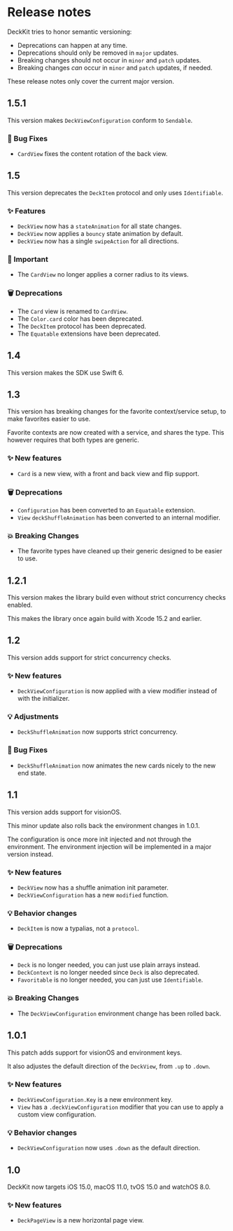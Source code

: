 # Release notes

DeckKit tries to honor semantic versioning:

* Deprecations can happen at any time.
* Deprecations should only be removed in `major` updates.
* Breaking changes should not occur in `minor` and `patch` updates.
* Breaking changes *can* occur in `minor` and `patch` updates, if needed.

These release notes only cover the current major version. 



## 1.5.1

This version makes `DeckViewConfiguration` conform to `Sendable`.

### 🐛 Bug Fixes

* `CardView` fixes the content rotation of the back view.



## 1.5

This version deprecates the `DeckItem` protocol and only uses `Identifiable`.

### ✨ Features

* `DeckView` now has a `stateAnimation` for all state changes.
* `DeckView` now applies a `bouncy` state animation by default.
* `DeckView` now has a single `swipeAction` for all directions.

### 🚨 Important

* The `CardView` no longer applies a corner radius to its views.

### 🗑️ Deprecations

* The `Card` view is renamed to `CardView`.
* The `Color.card` color has been deprecated.
* The `DeckItem` protocol has been deprecated.
* The `Equatable` extensions have been deprecated.



## 1.4

This version makes the SDK use Swift 6.



## 1.3

This version has breaking changes for the favorite context/service setup, to make favorites easier to use.

Favorite contexts are now created with a service, and shares the type. This however requires that both types are generic.

### ✨ New features

* `Card` is a new view, with a front and back view and flip support.

### 🗑️ Deprecations

* `Configuration` has been converted to an `Equatable` extension.
* `View` `deckShuffleAnimation` has been converted to an internal modifier.

### 💥 Breaking Changes

* The favorite types have cleaned up their generic designed to be easier to use.



## 1.2.1

This version makes the library build even without strict concurrency checks enabled.

This makes the library once again build with Xcode 15.2 and earlier.



## 1.2

This version adds support for strict concurrency checks.

### ✨ New features

* `DeckViewConfiguration` is now applied with a view modifier instead of with the initializer.

### 💡 Adjustments

* `DeckShuffleAnimation` now supports strict concurrency.

### 🐛 Bug Fixes

* `DeckShuffleAnimation` now animates the new cards nicely to the new end state.



## 1.1

This version adds support for visionOS.

This minor update also rolls back the environment changes in 1.0.1.

The configuration is once more init injected and not through the environment. The environment injection will be implemented in a major version instead.

### ✨ New features

* `DeckView` now has a shuffle animation init parameter.
* `DeckViewConfiguration` has a new `modified` function.

### 💡 Behavior changes

* `DeckItem` is now a typalias, not a `protocol`.

### 🗑️ Deprecations

* `Deck` is no longer needed, you can just use plain arrays instead.
* `DeckContext` is no longer needed since `Deck` is also deprecated.
* `Favoritable` is no longer needed, you can just use `Identifiable`.

### 💥 Breaking Changes

* The `DeckViewConfiguration` environment change has been rolled back.



## 1.0.1

This patch adds support for visionOS and environment keys.

It also adjustes the default direction of the ``DeckView``, from `.up` to `.down`.

### ✨ New features

* `DeckViewConfiguration.Key` is a new environment key.
* `View` has a `.deckViewConfiguration` modifier that you can use to apply a custom view configuration.

### 💡 Behavior changes

* `DeckViewConfiguration` now uses `.down` as the default direction.



## 1.0

DeckKit now targets iOS 15.0, macOS 11.0, tvOS 15.0 and watchOS 8.0.

### ✨ New features

* `DeckPageView` is a new horizontal page view.
